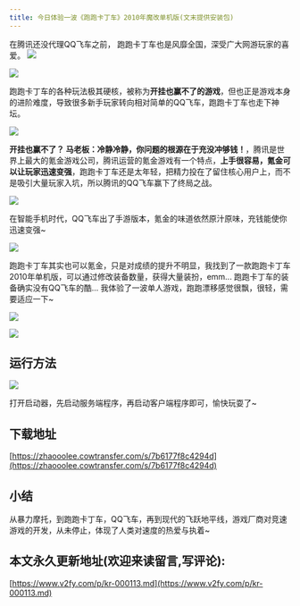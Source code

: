 ```yaml
---
title: 今日体验一波《跑跑卡丁车》2010年魔改单机版(文末提供安装包)
---
```


在腾讯还没代理QQ飞车之前， 跑跑卡丁车也是风靡全国，深受广大网游玩家的喜爱。
![](https://www.v2fy.com/asset/0i/jikemiji/jikemiji-md/kr-000113.assets/1240.png)

![](https://www.v2fy.com/asset/0i/jikemiji/jikemiji-md/kr-000113.assets/1240-20200903213050905.jpeg)


跑跑卡丁车的各种玩法极其硬核，被称为**开挂也赢不了的游戏**，但也正是游戏本身的进阶难度，导致很多新手玩家转向相对简单的QQ飞车，跑跑卡丁车也走下神坛。

![](https://www.v2fy.com/asset/0i/jikemiji/jikemiji-md/kr-000113.assets/1240-20200903213050775.jpeg)


**开挂也赢不了？ 马老板：冷静冷静，你问题的根源在于充没冲够钱！**，腾讯是世界上最大的氪金游戏公司，腾讯运营的氪金游戏有一个特点，**上手很容易，氪金可以让玩家迅速变强**，跑跑卡丁车还是太年轻，把精力投在了留住核心用户上，而不是吸引大量玩家入坑，所以腾讯的QQ飞车赢下了终局之战。


![](https://www.v2fy.com/asset/0i/jikemiji/jikemiji-md/kr-000113.assets/1240.jpeg)

在智能手机时代，QQ飞车出了手游版本，氪金的味道依然原汁原味，充钱能使你迅速变强~

![](https://www.v2fy.com/asset/0i/jikemiji/jikemiji-md/kr-000113.assets/1240-20200903213050780.jpeg)


跑跑卡丁车其实也可以氪金，只是对成绩的提升不明显，我找到了一款跑跑卡丁车2010年单机版，可以通过修改装备数量，获得大量装扮，emm... 跑跑卡丁车的装备确实没有QQ飞车的酷... 我体验了一波单人游戏，跑跑漂移感觉很飘，很轻，需要适应一下~

![](https://www.v2fy.com/asset/0i/jikemiji/jikemiji-md/kr-000113.assets/1240-20200903213050972.png)

![](https://www.v2fy.com/asset/0i/jikemiji/jikemiji-md/kr-000113.assets/strip.gif)


## 运行方法

![](https://www.v2fy.com/asset/0i/jikemiji/jikemiji-md/kr-000113.assets/strip-20200903213052847.gif)

打开启动器，先启动服务端程序，再启动客户端程序即可，愉快玩耍了~



## 下载地址



[https://zhaooolee.cowtransfer.com/s/7b6177f8c4294d](https://zhaooolee.cowtransfer.com/s/7b6177f8c4294d)


## 小结



从暴力摩托，到跑跑卡丁车，QQ飞车，再到现代的飞跃地平线，游戏厂商对竞速游戏的开发，从未停止，体现了人类对速度的热爱与执着~
## 本文永久更新地址(欢迎来读留言,写评论):

[https://www.v2fy.com/p/kr-000113.md](https://www.v2fy.com/p/kr-000113.md)

